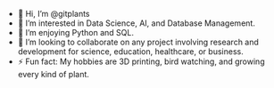 - 👋 Hi, I’m @gitplants
- 👀 I’m interested in Data Science, AI, and Database Management.
- 🌱 I’m enjoying Python and SQL.
- 💞️ I’m looking to collaborate on any project involving research and development for science, education, healthcare, or business.
- ⚡ Fun fact: My hobbies are 3D printing, bird watching, and growing every kind of plant.

<!---
gitplants/gitplants is a ✨ special ✨ repository because its `README.md` (this file) appears on your GitHub profile.
You can click the Preview link to take a look at your changes.
--->

